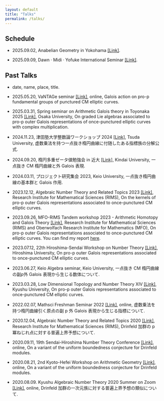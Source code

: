 ```yaml
---
layout: default
title: "Talks"
permalink: /talks/
---
```


## Schedule

- 2025.09.02, Anabelian Geometry in Yokohama [[Link]](https://sites.google.com/view/ag-in-yokohama-2025-jp/home).

- 2025.09.09, Dawn · Midi · Yofuke International Seminar [[Link]](https://christopherrasmussen.github.io/dmyseminar/).

## Past Talks

- date, name, place, title.

- 2025.05.20, VaNTAGe seminar [[Link]](https://sites.google.com/view/vantageseminar), online, Galois action on pro-p fundamental groups of punctured CM elliptic curves.

- 2025.03.31, Spring seminar on Arithmetic Galois theory in Toyonaka 2025 [[Link]](http://www4.math.sci.osaka-u.ac.jp/~nakamura/ArithmeticDay2025/), Osaka University, On graded Lie algebras associated to pro-p outer Galois representations of once-punctured elliptic curves with complex multiplication.

- 2024.11.23, 津田塾大学整数論ワークショップ 2024 [[Link]](https://edu.tsuda.ac.jp/~t-hara/TsudaNT/index.html), Tsuda University, 虚数乗法を持つ一点抜き楕円曲線に付随したある指標族の分解公式.

- 2024.09.20, 楕円多重ゼータ値勉強会 in 近大 [[Link]](https://www.math.kindai.ac.jp/laboratory/tasaka/ikz/), Kindai University, 一点抜き CM 楕円曲線と外 Galois 表現.

- 2024.03.11, プロジェクト研究集会 2023, Keio University, 一点抜き楕円曲線の基本群と Galois 作用.

- 2023.12.12, Algebraic Number Theory and Related Topics 2023 [[Link]](https://sites.google.com/view/rims-ant2023), Research Institute for Mathematical Sciences (RIMS), On the kernels of pro-p outer Galois representations associated to once-punctured CM elliptic curves.

- 2023.09.26, MFO-RIMS Tandem workshop 2023 - Arithmetic Homotopy and Galois Theory [[Link]](https://ahgt.math.cnrs.fr/activities/workshops/MFO-RIMS23/), Research Institute for Mathematical Sciences (RIMS) and Oberwolfach Research Institute for Mathematics (MFO), On pro-p outer Galois representations associated to once-punctured CM elliptic curves. You can find my report [here](https://publications.mfo.de/handle/mfo/4128).

- 2023.07.12, 22th Hiroshima-Sendai Workshop on Number Theory [[Link]](https://math0.pm.tokushima-u.ac.jp/~hiroki/hiroshima23.html), Hiroshima University, On pro-p outer Galois representations associated to once-punctured CM elliptic curves.

- 2023.06.27, Keio Algebra seminar, Keio University, 一点抜き CM 楕円曲線の副$p$外 Galois 表現から生じる数体について.

- 2023.03.28, Low Dimensional Topology and Number Theory XIV [[Link]](https://www2.math.kyushu-u.ac.jp/~morisita/), Kyushu University, On pro-p outer Galois representations associated to once-punctured CM elliptic curves.

- 2022.02.07, Mathsci Freshman Seminar 2022 [[Link]](https://sites.google.com/view/math-graduate/MATHSCI-FRESHMAN-SEMINAR/2022/プログラム及びアブストラクト), online, 虚数乗法を持つ楕円曲線引く原点の副 p 外 Galois 表現から生じる指標について.

- 2020.12.04, Algebraic Number Theory and Related Topics 2020 [[Link]](http://ntw.sci.u-toyama.ac.jp/rimsant2020/), Research Institute for Mathematical Sciences (RIMS), Drinfeld 加群の p 冪ねじれ点に対する普遍上界予想について.

- 2020.09.11, 19th Sendai-Hiroshima Number Theory Conference [[Link]](https://math0.pm.tokushima-u.ac.jp/~hiroki/hiroshima20.html), online, On a variant of the uniform boundedness conjecture for Drinfeld modules.

- 2020.08.21, 2nd Kyoto-Hefei Workshop on Arithmetic Geometry [[Link]](https://www.kurims.kyoto-u.ac.jp/~yuyang/confer/Kyoto-Hefei-2nd.html), online, On a variant of the uniform boundedness conjecture for Drinfeld modules.

- 2020.08.09. Kyushu Algebraic Number Theory 2020 Summer on Zoom [[Link]](https://sites.google.com/view/kant2020sonzoom/), online, Drinfeld 加群の一次元族に対する普遍上界予想の類似について.
